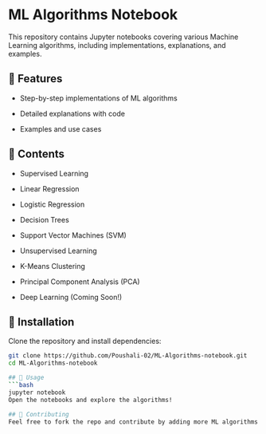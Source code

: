 # ML Algorithms Notebook
This repository contains Jupyter notebooks covering various Machine Learning algorithms, including implementations, explanations, and examples.

## 📌 Features
- Step-by-step implementations of ML algorithms

- Detailed explanations with code

- Examples and use cases

## 📂 Contents
- Supervised Learning

- Linear Regression

- Logistic Regression

- Decision Trees

- Support Vector Machines (SVM)

- Unsupervised Learning

- K-Means Clustering

- Principal Component Analysis (PCA)

- Deep Learning (Coming Soon!)

## 🔧 Installation
Clone the repository and install dependencies:

```bash
git clone https://github.com/Poushali-02/ML-Algorithms-notebook.git
cd ML-Algorithms-notebook

## 🚀 Usage
```bash
jupyter notebook
Open the notebooks and explore the algorithms!

## 🤝 Contributing
Feel free to fork the repo and contribute by adding more ML algorithms or improving existing ones.

